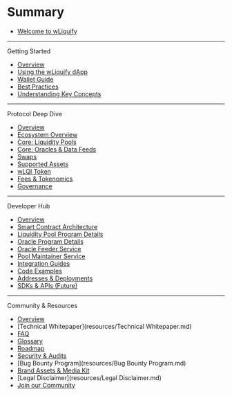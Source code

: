 # Summary

* [Welcome to wLiquify](README.md)

---

Getting Started
  * [Overview](getting-started/README.md)
  * [Using the wLiquify dApp](getting-started/dapp-guide.md)
  * [Wallet Guide](getting-started/wallet-guide.md)
  * [Best Practices](getting-started/best-practices.md)
  * [Understanding Key Concepts](getting-started/key-concepts.md)

---

Protocol Deep Dive
  * [Overview](protocol/README.md)
  * [Ecosystem Overview](protocol/ecosystem-overview.md)
  * [Core: Liquidity Pools](protocol/liquidity-pools.md)
  * [Core: Oracles & Data Feeds](protocol/oracles.md)
  * [Swaps](protocol/Swaps.md)
  * [Supported Assets](protocol/supported-assets.md)
  * [wLQI Token](protocol/wlqi-token.md)
  * [Fees & Tokenomics](protocol/fees-tokenomics.md)
  * [Governance](protocol/Governance.md)

---

Developer Hub
  * [Overview](developers/README.md)
  * [Smart Contract Architecture](developers/architecture.md)
  * [Liquidity Pool Program Details](developers/on-chain-programs/pool-program.md)
  * [Oracle Program Details](developers/on-chain-programs/oracle-program.md)
  * [Oracle Feeder Service](developers/off-chain-services/oracle-feeder.md)
  * [Pool Maintainer Service](developers/off-chain-services/pool-maintainer.md)
  * [Integration Guides](developers/integration-guides/README.md)
  * [Code Examples](developers/code-examples/README.md)
  * [Addresses & Deployments](developers/addresses.md)
  * [SDKs & APIs (Future)](developers/sdk-api/README.md)

---

Community & Resources
  * [Overview](resources/README.md)
  * [Technical Whitepaper](resources/Technical Whitepaper.md)
  * [FAQ](resources/faq.md)
  * [Glossary](resources/glossary.md)
  * [Roadmap](resources/roadmap.md)
  * [Security & Audits](resources/security.md)
  * [Bug Bounty Program](resources/Bug Bounty Program.md)
  * [Brand Assets & Media Kit](resources/brand-assets.md)
  * [Legal Disclaimer](resources/Legal Disclaimer.md)
  * [Join our Community](resources/community-links.md) 